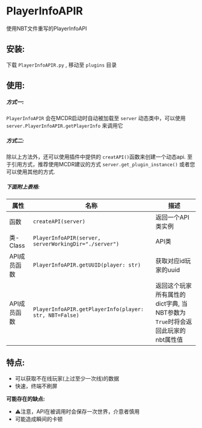 # PlayerInfoAPIR
使用NBT文件重写的PlayerInfoAPI

## 安装:

下载 `PlayerInfoAPIR.py` , 移动至 `plugins` 目录

## 使用:

##### 方式一:

`PlayerInfoAPIR` 会在MCDR启动时自动被加载至 `server` 动态类中，可以使用 `server.PlayerInfoAPIR.getPlayerInfo` 来调用它

##### 方式二:

除以上方法外，还可以使用插件中提供的 `creatAPI()`函数来创建一个动态api. 至于引用方式，推荐使用MCDR建议的方式 `server.get_plugin_instance()` 或者您可以使用其他的方式.

##### 下面附上表格:

| 属性        | 名称                                                   | 描述                                                         |
| ----------- | ------------------------------------------------------ | ------------------------------------------------------------ |
| 函数        | `createAPI(server)`                                    | 返回一个API类实例                                            |
| 类- Class   | `PlayerInfoAPIR(server, serverWorkingDir="./server")`  | API类                                                        |
| API成员函数 | `PlayerInfoAPIR.getUUID(player: str)`                  | 获取对应id玩家的uuid                                         |
| API成员函数 | `PlayerInfoAPIR.getPlayerInfo(player: str, NBT=False)` | 返回这个玩家所有属性的dict字典, 当NBT参数为`True`时将会返回此玩家的nbt属性值 |



## 特点:

* 可以获取不在线玩家(上过至少一次线)的数据
* 快速，终端不刷屏

**可能存在的缺点:**

* ⚠️注意，API在被调用时会保存一次世界，介意者慎用
* 可能造成瞬间的卡顿